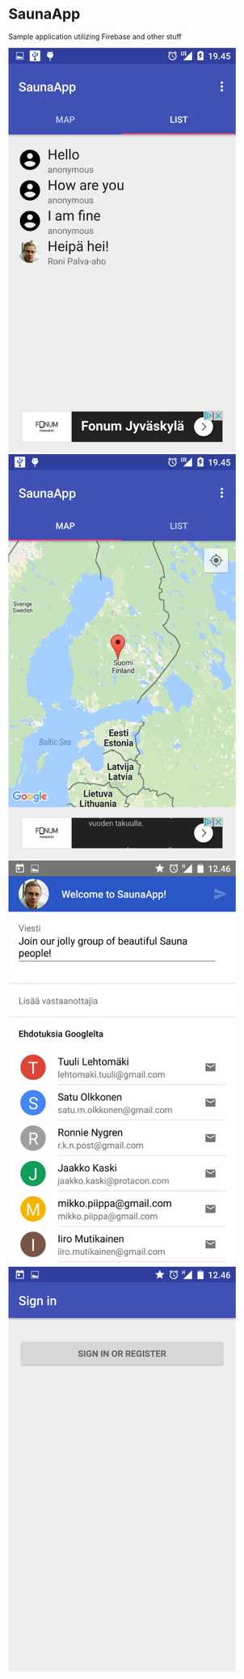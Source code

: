 # SaunaApp
Sample application utilizing Firebase and other stuff

<img src="/screenshots/1.png?raw=true" width="450"/> <img src="/screenshots/4.png?raw=true" width="450"/>
<img src="/screenshots/2.png?raw=true" width="450"/> <img src="/screenshots/3.png?raw=true" width="450"/>
